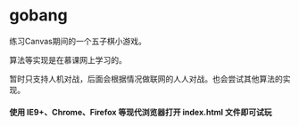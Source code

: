# gobang
练习Canvas期间的一个五子棋小游戏。

算法等实现是在慕课网上学习的。

暂时只支持人机对战，后面会根据情况做联网的人人对战。也会尝试其他算法的实现。

#### 使用 IE9+、Chrome、Firefox 等现代浏览器打开 index.html 文件即可试玩
